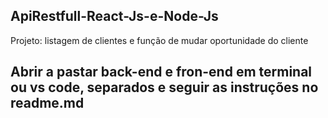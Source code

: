 ##  ApiRestfull-React-Js-e-Node-Js
Projeto: listagem de clientes e função de mudar oportunidade do cliente

## Abrir a pastar back-end e fron-end em terminal ou vs code, separados e seguir as instruções no readme.md

